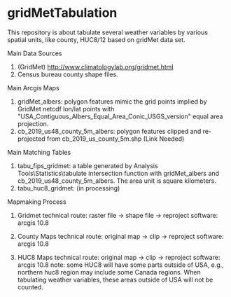 # gridMetTabulation
This repository is about tabulate several weather variables by various spatial units, like county, HUC8/12 based on gridMet data set.

Main Data Sources
1. (GridMet) http://www.climatologylab.org/gridmet.html
2. Census bureau county shape files. 

Main Arcgis Maps
1. gridMet_albers: polygon features mimic the grid points implied by GridMet netcdf lon/lat points with "USA_Contiguous_Albers_Equal_Area_Conic_USGS_version" equal area projection. 
2. cb_2019_us48_county_5m_albers: polygon features clipped and re-projected from cb_2019_us_county_5m.shp (Link Needed)

Main Matching Tables 
1. tabu_fips_gridmet: a table generated by Analysis Tools\Statistics\tabulate intersection function with gridMet_albers and  cb_2019_us48_county_5m_albers. The area unit is square kilometers. 
2. tabu_huc8_gridmet: (in processing) 

Mapmaking Process
1. Gridmet 
   technical route: raster file -> shape file -> reproject
   software: arcgis 10.8 
   
2. County Maps
   technical route: original map -> clip -> reproject 
   software: arcgis 10.8 
   
3. HUC8 Maps 
   technical route: original map -> clip -> reproject 
   software: arcgis 10.8 
   note: some HUC8 will have some parts outside of USA, e.g., northern huc8 region may include some Canada regions. When tabulating    weather variables, these areas outside of USA will not be counted. 
   
   
